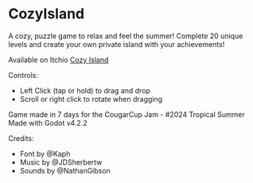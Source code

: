# CozyIsland
A cozy, puzzle game to relax and feel the summer!
Complete 20 unique levels and create your own private island with your achievements!

Available on Itchio [Cozy Island](https://isaacdbs.itch.io/cozyisland)

Controls:
- Left Click (tap or hold) to drag and drop
- Scroll or right click to rotate when dragging

Game made in 7 days for the CougarCup Jam - #2024 Tropical Summer
Made with Godot v4.2.2

Credits:
- Font by @Kaph
- Music by @JDSherbertw
- Sounds by @NathanGibson
